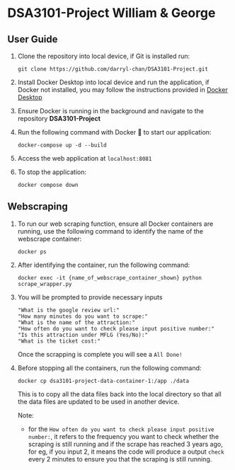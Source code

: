 # DSA3101-Project William & George

## User Guide
1. Clone the repository into local device, if Git is installed run:
   ```
   git clone https://github.com/darryl-chan/DSA3101-Project.git
   ```
2. Install Docker Desktop into local device and run the application, if Docker not installed, you may follow the instructions provided in [Docker Desktop](https://www.docker.com/get-started/)
   
3. Ensure Docker is running in the background and navigate to the repository **DSA3101-Project**
  
4. Run the following command with Docker :whale: to start our application:
   ```
   docker-compose up -d --build
   ```
5. Access the web application at `localhost:8081`

6. To stop the application:
   ```
   docker compose down
   ```

## Webscraping
1. To run our web scraping function, ensure all Docker containers are running, use the following command to identify the name of the webscrape container:
   ```
   docker ps
   ```
2. After identifying the container, run the following command:
   ```
   docker exec -it {name_of_webscrape_container_shown} python scrape_wrapper.py
   ```
3. You will be prompted to provide necessary inputs
   ```
   "What is the google review url:"
   "How many minutes do you want to scrape:"
   "What is the name of the attraction:"
   "How often do you want to check please input positive number:"
   "Is this attraction under MFLG (Yes/No):"
   "What is the ticket cost:"
   ```
   Once the scrapping is complete you will see a `All Done!`
   
5. Before stopping all the containers, run the following command:
   ```
   docker cp dsa3101-project-data-container-1:/app ./data
   ```
   This is to copy all the data files back into the local directory so that all the data files are updated to be used in another device.

   Note:
   * for the `How often do you want to check please input positive number:`, it refers to the frequency you want to check whether the scraping is still running and if the scrape has reached 3 years ago, for eg, if you input 2, it means the code will produce a output `check` every 2 minutes to ensure you that the scraping is still running.

